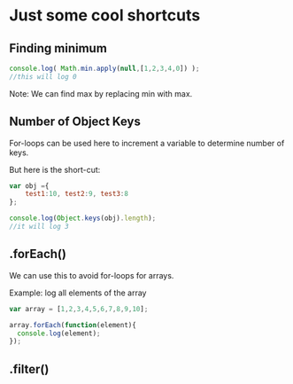 # Just some cool shortcuts

## Finding minimum

```js
console.log( Math.min.apply(null,[1,2,3,4,0]) );
//this will log 0
``` 

Note:  We can find max by replacing min with max.  

## Number of Object Keys

For-loops can be used here to increment a variable to determine number of keys.  

But here is the short-cut:

```js
var obj ={
	test1:10, test2:9, test3:8
};

console.log(Object.keys(obj).length);
//it will log 3
```

## .forEach()

We can use this to avoid for-loops for arrays.

Example:  log all elements of the array

```js
var array = [1,2,3,4,5,6,7,8,9,10];

array.forEach(function(element){
  console.log(element);
});

``` 

## .filter()


